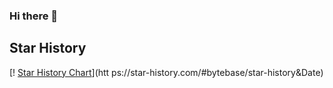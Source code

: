 ### Hi there 👋

<!--
**bparvitte/bparvitte** is a ✨ _special_ ✨ repository because its `README.md` (this file) appears on your GitHub profile.

Here are some ideas to get you started:

- 🔭 I’m currently working on ...
- 🌱 I’m currently learning ...
- 👯 I’m looking to collaborate on ...
- 🤔 I’m looking for help with ...
- 💬 Ask me about ...
- 📫 How to reach me: ...
- 😄 Pronouns: ...
- ⚡ Fun fact: ...
-->


## Star History
[! [Star History Chart](https://api.star-history.com/svg?repos=bytebase/star-history&type=Date)](htt
ps://star-history.com/#bytebase/star-history&Date)
